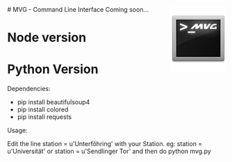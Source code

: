 <img src="resources/readme.logo.png" align="right" />
# MVG - Command Line Interface
Coming soon...


# Node version


# Python Version

Dependencies:
 - pip install beautifulsoup4
 - pip install colored
 - pip install requests

Usage:

Edit the line station = u'Unterföhring' with your Station.
eg: station = u'Universität' or station = u'Sendlinger Tor'
and then do python mvg.py

